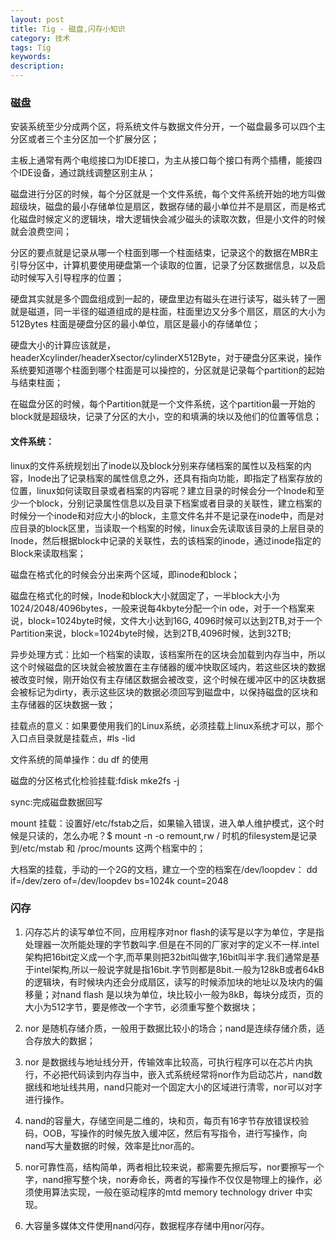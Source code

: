 ```yaml
---
layout: post
title: Tig - 磁盘,闪存小知识
category: 技术
tags: Tig
keywords:
description:
---
```


### 磁盘

安装系统至少分成两个区，将系统文件与数据文件分开，一个磁盘最多可以四个主分区或者三个主分区加一个扩展分区；

主板上通常有两个电缆接口为IDE接口，为主从接口每个接口有两个插槽，能接四个IDE设备，通过跳线调整区别主从；

磁盘进行分区的时候，每个分区就是一个文件系统，每个文件系统开始的地方叫做超级块，磁盘的最小存储单位是扇区，数据存储的最小单位并不是扇区，而是格式化磁盘时候定义的逻辑块，增大逻辑快会减少磁头的读取次数，但是小文件的时候就会浪费空间；

分区的要点就是记录从哪一个柱面到哪一个柱面结束，记录这个的数据在MBR主引导分区中，计算机要使用硬盘第一个读取的位置，记录了分区数据信息，以及启动时候写入引导程序的位置；

硬盘其实就是多个圆盘组成到一起的，硬盘里边有磁头在进行读写，磁头转了一圈就是磁道，同一半径的磁道组成的是柱面，柱面里边又分多个扇区，扇区的大小为512Bytes 柱面是硬盘分区的最小单位，扇区是最小的存储单位；

硬盘大小的计算应该就是，headerXcylinder/headerXsector/cylinderX512Byte，对于硬盘分区来说，操作系统要知道哪个柱面到哪个柱面是可以操控的，分区就是记录每个partition的起始与结束柱面；

在磁盘分区的时候，每个Partition就是一个文件系统，这个partition最一开始的block就是超级块，记录了分区的大小，空的和填满的块以及他们的位置等信息；

#### 文件系统：

linux的文件系统规划出了inode以及block分别来存储档案的属性以及档案的内容，Inode出了记录档案的属性信息之外，还具有指向功能，即指定了档案存放的位置，linux如何读取目录或者档案的内容呢？建立目录的时候会分一个Inode和至少一个block，分别记录属性信息以及目录下档案或者目录的关联性，建立档案的时候分一个inode和对应大小的block，主意文件名并不是记录在inode中，而是对应目录的block区里，当读取一个档案的时候，linux会先读取该目录的上层目录的Inode，然后根据block中记录的关联性，去的该档案的inode，通过inode指定的Block来读取档案；

磁盘在格式化的时候会分出来两个区域，即inode和block；

磁盘在格式化的时候，Inode和block大小就固定了，一半block大小为1024/2048/4096bytes，一般来说每4kbyte分配一个in ode，对于一个档案来说，block=1024byte时候，文件大小达到16G, 4096时候可以达到2TB,对于一个Partition来说，block=1024byte时候，达到2TB,4096时候，达到32TB;

异步处理方式：比如一个档案的读取，该档案所在的区块会加载到内存当中，所以这个时候磁盘的区块就会被放置在主存储器的缓冲快取区域内，若这些区块的数据被改变时候，刚开始仅有主存储区数据会被改变，这个时候在缓冲区中的区块数据会被标记为dirty，表示这些区块的数据必须回写到磁盘中，以保持磁盘的区块和主存储器的区块数据一致；

挂载点的意义：如果要使用我们的Linux系统，必须挂载上linux系统才可以，那个入口点目录就是挂载点，#ls -lid

文件系统的简单操作：du df 的使用

磁盘的分区格式化检验挂载:fdisk mke2fs -j

sync:完成磁盘数据回写

mount 挂载：设置好/etc/fstab之后，如果输入错误，进入单人维护模式，这个时候是只读的，怎么办呢？$ mount -n -o remount,rw / 时机的filesystem是记录到/etc/mstab 和 /proc/mounts 这两个档案中的；

大档案的挂载，手动的一个2G的文档，建立一个空的档案在/dev/loopdev：
dd if=/dev/zero of=/dev/loopdev bs=1024k count=2048


### 闪存

1. 闪存芯片的读写单位不同，应用程序对nor flash的读写是以字为单位，字是指处理器一次所能处理的字节数叫字.但是在不同的厂家对字的定义不一样.intel架构把16bit定义成一个字,而苹果则把32bit叫做字,16bit叫半字.我们通常是基于intel架构,所以一般说字就是指16bit.字节则都是8bit.一般为128kB或者64kB的逻辑块，有时候块内还会分成扇区，读写的时候添加块的地址以及块内的偏移量；对nand flash 是以块为单位，块比较小一般为8kB，每块分成页，页的大小为512字节，要是修改一个字节，必须重写整个数据块；

2. nor 是随机存储介质，一般用于数据比较小的场合；nand是连续存储介质，适合存放大的数据；

3. nor 是数据线与地址线分开，传输效率比较高，可执行程序可以在芯片内执行，不必把代码读到内存当中，嵌入式系统经常将nor作为启动芯片，nand数据线和地址线共用，nand只能对一个固定大小的区域进行清零，nor可以对字进行操作。

4. nand的容量大，存储空间是二维的，块和页，每页有16字节存放错误校验码，OOB，写操作的时候先放入缓冲区，然后有写指令，进行写操作，向nand写大量数据的时候，效率是比nor高的。

5. nor可靠性高，结构简单，两者相比较来说，都需要先擦后写，nor要擦写一个字，nand擦写整个块，nor寿命长，两者的写操作不仅仅是物理上的操作，必须使用算法实现，一般在驱动程序的mtd memory technology driver 中实现。

6. 大容量多媒体文件使用nand闪存，数据程序存储中用nor闪存。

